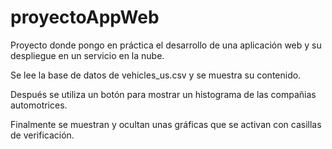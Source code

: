 # proyectoAppWeb
Proyecto donde pongo en práctica el desarrollo de una aplicación web y su despliegue en un servicio en la nube.

Se lee la base de datos de vehicles_us.csv y se muestra su contenido.

Después se utiliza un botón para mostrar un histograma de las compañias automotrices.

Finalmente se muestran y ocultan unas gráficas que se activan con casillas de verificación.
